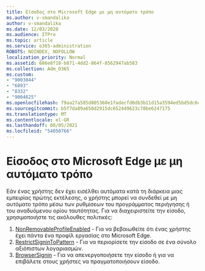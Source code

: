 ```yaml
---
title: Είσοδος στο Microsoft Edge με μη αυτόματο τρόπο
ms.author: v-smandalika
author: v-smandalika
ms.date: 12/03/2020
ms.audience: ITPro
ms.topic: article
ms.service: o365-administration
ROBOTS: NOINDEX, NOFOLLOW
localization_priority: Normal
ms.assetid: 686e8f18-b871-4dd2-864f-8562947ab583
ms.collection: Adm_O365
ms.custom:
- "9003844"
- "6893"
- "8332"
- "9004625"
ms.openlocfilehash: f9aa27a585d805360e1fadecfd0db3b11d15a3594ed5bd5dc6c68cec37a4d6a2
ms.sourcegitcommit: b5f7da89a650d2915dc652449623c78be6247175
ms.translationtype: MT
ms.contentlocale: el-GR
ms.lasthandoff: 08/05/2021
ms.locfileid: "54050766"
---
```

# <a name="sign-in-to-microsoft-edge-manually"></a>Είσοδος στο Microsoft Edge με μη αυτόματο τρόπο

Εάν ένας χρήστης δεν έχει εισέλθει αυτόματα κατά τη διάρκεια μιας εμπειρίας πρώτης εκτέλεσης, ο χρήστης μπορεί να συνδεθεί με μη αυτόματο τρόπο μέσω των ρυθμίσεων του προγράμματος περιήγησης ή του αναδυόμενου ορίου ταυτότητας. Για να διαχειριστείτε την είσοδο, χρησιμοποιήστε τις ακόλουθες πολιτικές:

1. [NonRemovableProfileEnabled](https://docs.microsoft.com/deployedge/microsoft-edge-policies#nonremovableprofileenabled) - Για να βεβαιωθείτε ότι ένας χρήστης έχει πάντα ένα προφίλ εργασίας στο Microsoft Edge.
2. [RestrictSigninToPattern](https://docs.microsoft.com/deployedge/microsoft-edge-policies#restrictsignintopattern) - Για να περιορίσετε την είσοδο σε ένα σύνολο αξιόπιστων λογαριασμών.
3. [BrowserSignin](https://docs.microsoft.com/deployedge/microsoft-edge-policies#browsersignin) - Για να απενεργοποιήσετε την είσοδο ή για να επιβάλετε στους χρήστες να πραγματοποιήσουν είσοδο.

